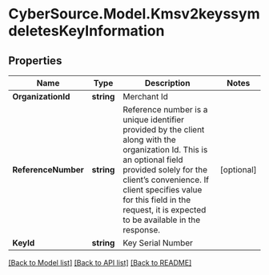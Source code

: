 # CyberSource.Model.Kmsv2keyssymdeletesKeyInformation
## Properties

Name | Type | Description | Notes
------------ | ------------- | ------------- | -------------
**OrganizationId** | **string** | Merchant Id  | 
**ReferenceNumber** | **string** | Reference number is a unique identifier provided by the client along with the organization Id. This is an optional field provided solely for the client’s convenience. If client specifies value for this field in the request, it is expected to be available in the response.  | [optional] 
**KeyId** | **string** | Key Serial Number | 

[[Back to Model list]](../README.md#documentation-for-models) [[Back to API list]](../README.md#documentation-for-api-endpoints) [[Back to README]](../README.md)

